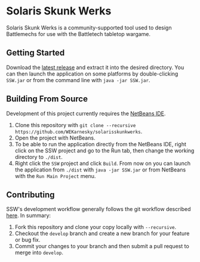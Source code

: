 # Solaris Skunk Werks
Solaris Skunk Werks is a community-supported tool used to design Battlemechs for use with the Battletech tabletop wargame.

## Getting Started
Download the [latest release](https://github.com/WEKarnesky/solarisskunkwerks/releases) and extract it into the desired directory. You can then launch the application on some platforms by double-clicking `SSW.jar` or from the command line with `java -jar SSW.jar`.

## Building From Source
Development of this project currently requires the [NetBeans IDE](https://netbeans.apache.org/download/index.html).

1. Clone this repository with `git clone --recursive https://github.com/WEKarnesky/solarisskunkwerks`.
2. Open the project with NetBeans.
3. To be able to run the application directly from the NetBeans IDE, right click on the SSW project and go to the Run tab, then change the working directory to `./dist`.
4. Right click the `SSW` project and click `Build`. From now on you can launch the application from `./dist` with `java -jar SSW.jar` or from NetBeans with the `Run Main Project` menu.

## Contributing
SSW's development workflow generally follows the git workflow described [here](https://www.atlassian.com/git/tutorials/comparing-workflows/gitflow-workflow). In summary:

1. Fork this repository and clone your copy locally with `--recursive`.
2. Checkout the `develop` branch and create a new branch for your feature or bug fix.
3. Commit your changes to your branch and then submit a pull request to merge into `develop`.
